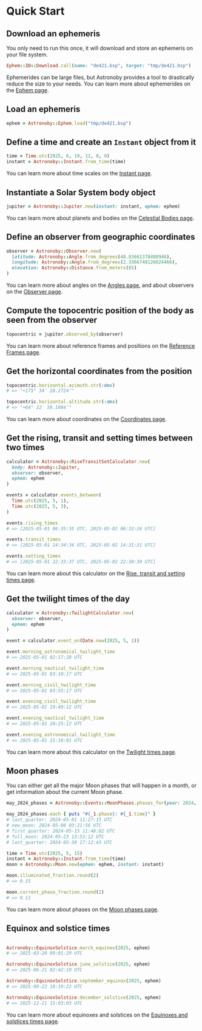 # Quick Start

## Download an ephemeris

You only need to run this once, it will download and store an ephemeris on your
file system.

```rb
Ephem::IO::Download.call(name: "de421.bsp", target: "tmp/de421.bsp")
```

Ephemerides can be large files, but Astronoby provides a tool to drastically
reduce the size to your needs. You can learn more about ephemerides on the
[Ephem page](https://github.com/rhannequin/astronoby/wiki/Ephem).

## Load an ephemeris

```rb
ephem = Astronoby::Ephem.load("tmp/de421.bsp")
```

## Define a time and create an `Instant` object from it

```rb
time = Time.utc(2025, 6, 19, 12, 0, 0)
instant = Astronoby::Instant.from_time(time)
```

You can learn more about time scales on the
[Instant page](https://github.com/rhannequin/astronoby/wiki/Instant).

## Instantiate a Solar System body object

```rb
jupiter = Astronoby::Jupiter.new(instant: instant, ephem: ephem)
```

You can learn more about planets and bodies on the
[Celestial Bodies page](https://github.com/rhannequin/astronoby/wiki/Celestial-Bodies).

## Define an observer from geographic coordinates

```rb
observer = Astronoby::Observer.new(
  latitude: Astronoby::Angle.from_degrees(48.83661378408946),
  longitude: Astronoby::Angle.from_degrees(2.3366748126024466),
  elevation: Astronoby::Distance.from_meters(65)
)
```

You can learn more about angles on the [Angles page](angles.md), and about
observers on the
[Observer page](https://github.com/rhannequin/astronoby/wiki/Observer).

## Compute the topocentric position of the body as seen from the observer

```rb
topocentric = jupiter.observed_by(observer)
```

You can learn more about reference frames and positions on the
[Reference Frames page](https://github.com/rhannequin/astronoby/wiki/Reference-Frames).

## Get the horizontal coordinates from the position

```rb
topocentric.horizontal.azimuth.str(:dms)
# => "+175° 34′ 28.2724″"

topocentric.horizontal.altitude.str(:dms)
# => "+64° 22′ 58.1084″"
```

You can learn more about coordinates on the
[Coordinates page](https://github.com/rhannequin/astronoby/wiki/Coordinates).

## Get the rising, transit and setting times between two times

```rb
calculator = Astronoby::RiseTransitSetCalculator.new(
  body: Astronoby::Jupiter,
  observer: observer,
  ephem: ephem
)

events = calculator.events_between(
  Time.utc(2025, 5, 1),
  Time.utc(2025, 5, 3),
)

events.rising_times
# => [2025-05-01 06:35:35 UTC, 2025-05-02 06:32:26 UTC]

events.transit_times
# => [2025-05-01 14:34:34 UTC, 2025-05-02 14:31:31 UTC]

events.setting_times
# => [2025-05-01 22:33:37 UTC, 2025-05-02 22:30:39 UTC]
```

You can learn more about this calculator on the
[Rise, transit and setting times page](https://github.com/rhannequin/astronoby/wiki/Rise,-transit-and-set-times).

## Get the twilight times of the day

```rb
calculator = Astronoby::TwilightCalculator.new(
  observer: observer,
  ephem: ephem
)

event = calculator.event_on(Date.new(2025, 5, 1))

event.morning_astronomical_twilight_time
# => 2025-05-01 02:17:28 UTC

event.morning_nautical_twilight_time
# => 2025-05-01 03:10:17 UTC

event.morning_civil_twilight_time
# => 2025-05-01 03:55:17 UTC

event.evening_civil_twilight_time
# => 2025-05-01 19:40:12 UTC

event.evening_nautical_twilight_time
# => 2025-05-01 20:25:12 UTC

event.evening_astronomical_twilight_time
# => 2025-05-01 21:18:01 UTC
```

You can learn more about this calculator on the
[Twilight times page](https://github.com/rhannequin/astronoby/wiki/Twilight-times).

## Moon phases

You can either get all the major Moon phases that will happen in a month, or get
information about the current Moon phase.

```rb
may_2024_phases = Astronoby::Events::MoonPhases.phases_for(year: 2024, month: 5)

may_2024_phases.each { puts "#{_1.phase}: #{_1.time}" }
# last_quarter: 2024-05-01 11:27:15 UTC
# new_moon: 2024-05-08 03:21:56 UTC
# first_quarter: 2024-05-15 11:48:02 UTC
# full_moon: 2024-05-23 13:53:12 UTC
# last_quarter: 2024-05-30 17:12:43 UTC
```

```rb
time = Time.utc(2025, 5, 15)
instant = Astronoby::Instant.from_time(time)
moon = Astronoby::Moon.new(ephem: ephem, instant: instant)

moon.illuminated_fraction.round(2)
# => 0.15

moon.current_phase_fraction.round(2)
# => 0.11
```

You can learn more about phases on the
[Moon phases page](https://github.com/rhannequin/astronoby/wiki/Moon-phases).

## Equinox and solstice times

```rb

Astronoby::EquinoxSolstice.march_equinox(2025, ephem)
# => 2025-03-20 09:01:29 UTC

Astronoby::EquinoxSolstice.june_solstice(2025, ephem)
# => 2025-06-21 02:42:19 UTC

Astronoby::EquinoxSolstice.september_equinox(2025, ephem)
# => 2025-09-22 18:19:22 UTC

Astronoby::EquinoxSolstice.december_solstice(2025, ephem)
# => 2025-12-21 15:03:03 UTC
```

You can learn more about equinoxes and solstices on the
[Equinoxes and solstices times page].

[Equinoxes and solstices times page]: equinoxes_solstices_times.md
